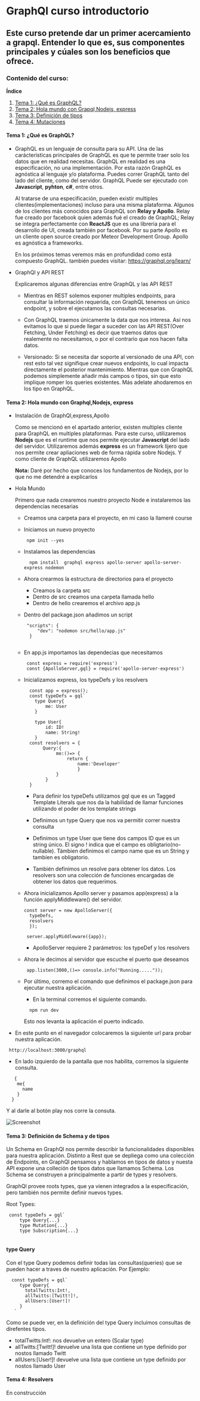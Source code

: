 # GraphQl curso introductorio
## Este curso pretende dar un primer acercamiento a grapql. Entender lo que es, sus componentes principales y cúales son los beneficios que ofrece.

### Contenido del curso:

**Índice**
1. [Tema 1: ¿Qué es GraphQL?](#id1)
2. [Tema 2: Hola mundo con Grapql,Nodejs, express](#id2)
3. [Tema 3: Definición de tipos](#id3)
4. [Tema 4: Mutaciones](#id4)

<div id='id1'/>

#### Tema 1: ¿Qué es GraphQL?

- GraphQL es un lenguaje de consulta para su API. Una de las carácteristicas principales de GraphQL es que te permite traer solo los datos que en realidad necesitas.
  GraphQL en realidad es una especificación, no una implementación. Por esta razón GraphQL es agnóstica al lenguaje y/o plataforma. Puedes correr GraphQL tanto del lado del cliente, como del servidor. GraphQL Puede ser ejecutado con **Javascript**, **pyhton**, **c#**, entre otros.
  
  Al tratarse de una especificación, pueden existir multiples clientes(implementaciones) incluso para una misma plataforma. Algunos de los clientes más conocidos para GraphQL son **Relay y Apollo**. Relay fue creado por facebook quien además fué el creado de GraphQL; Relay se integra perfectamente con **ReactJS**  que es una libreria para el desarrollo de UI, creada también por facebook. Por su parte Apollo es un cliente open source creado por Meteor Development Group. Apollo es agnóstica a frameworks.
   
  En los próximos temas veremos más en profundidad como está compuesto GraphQL.
  también puedes visitar:
  https://graphql.org/learn/



- GraphQl y API REST

  Explicaremos algunas diferencias entre GraphQL y las API REST

  - Mientras en REST solemos exponer multiples   endpoints, para consultar la información  requerida, con GraphQL tenemos un único endpoint, y sobre el ejecutamos las consultas necesarias.

  - Con GraphQL traemos únicamente la data que nos interesa. Así nos evitamos lo que si puede llegar a suceder con las API REST(Over Fetching, Under Fetching) es decir que traemos datos que realemente no necesitamos, o por el contrario que nos hacen falta datos.

  - Versionado: Si se necesita dar soporte al versionado de una API, con rest esto tal vez signifique crear nuevos endpoints, lo cual impacta directamente el posterior mantenimiento. Mientras que con GraphQL podemos simplemente añadir más campos o tipos, sin que esto implique romper los queries existentes.
  Más adelate ahodaremos en los tipo en GraphQL.

<div id='id2'/>

#### Tema 2: Hola mundo con Graphql,Nodejs, express

- Instalación de GraphQl,express,Apollo
  
  Como se mencionó en el apartado anterior, existen multiples cliente para GraphQL en multiples plataformas. Para este curso, utilizaremos **Nodejs** que es el runtime que nos permite ejecutar **Javascript** del lado del servidor. Utilizaremos además **express** es un framework lijero que nos permite crear apliaciones web de forma rápida sobre Nodejs. Y como cliente de GraphQL utilizaremos Apollo
  
  **Nota:** Daré por hecho que conoces los fundamentos de Nodejs, por lo que no me detendré a explicarlos

- Hola Mundo

  Primero que nada crearemos nuestro proyecto Node e instalaremos las dependencias necesarias

  - Creamos una carpeta para el proyecto, en mi caso la llameré course

  - Iniciamos un nuevo proyecto
    ``` 
     npm init --yes
    ```
  - Instalamos las dependencias
    ```
      npm install  graphql express apollo-server apollo-server-express nodemon
    ```

  - Ahora crearmos la estructura de directorios para el proyecto
    - Creamos la carpeta src
    - Dentro de src creamos una carpeta llamada hello
    - Dentro de hello crearemos el archivo app.js
    

  - Dentro del package.json añadimos un script
    ```
     "scripts": {
         "dev": "nodemon src/hello/app.js"
      }
 
    ```
  - En app.js  importamos las dependecias que necesitamos
    ```
     const express = require('express')
     const {ApolloServer,gql} = require('apollo-server-express')
    ```
  - Inicializamos express, los typeDefs y los resolvers
    ```
      const app = express();
      const typeDefs = gql`
        type Query{
            me: User
        }
        
        type User{
            id: ID!
            name: String!
        }
      const resolvers = {
           Query:{
                me:()=> {
                    return {
                        name:'Developer'
                        }
                }
            }
      }
    ```
    - Para definir los typeDefs utilizamos gql que es un Tagged Template Literals que nos da la habilidad de llamar funciones utilizando el poder de los template strings

    - Definimos un type Query que nos va permitir correr nuestra consulta

    - Definimos un type User que tiene dos campos ID que es un string único. El signo ! indica que el campo es obligtario(no-nullable). Támbien definimos el campo name que es un String y tambíen es obligatorio.

    - También definimos un resolve para obtener los datos. Los resolvers son una colección de funciones encargadas de obtener los datos que requerimos.
  - Ahora inicializamos Apollo server y pasamos  app(express) a 
    la función applyMiddleware() del servidor.

    ```
    const server = new ApolloServer({
      typeDefs,
      resolvers
      });
    
     server.applyMiddleware({app});
    
    ```
    - ApolloServer requiere 2 parámetros: los typeDef y los resolvers
  
  - Ahora le decimos al servidor que escuche el puerto que     deseamos 
    ``` 
     app.listen(3000,()=> console.info("Running....."));
    ```
  - Por último, corremo el comando que definimos el package.json para ejecutar nuestra aplicación.
    - En la terminal corremos el siguiente comando.
    ```
      npm run dev
    ```
    Esto nos levanta la aplicación el puerto indicado.
- En este punto en el navegador colocaremos la siguiente url
para probar nuestra aplicación.

```
 http://localhost:3000/graphql
```
- En lado izquierdo de la pantalla que nos habilita, corremos la siguiente consulta.
```
   { 
    me{
      name
    }
  }
```
Y al darle al botón play nos corre la consuta.
  
![Screenshot](screens/tema_1.JPG)


<div id='id3'/>

#### Tema 3: Definición de Schema y de tipos
   Un Schema en GraphQl nos permite describir la funcionalidades disponibles
   para nuestra aplicación. 
   Distinto a Rest que se depliega como una colección de Endpoints, en GraphQl pensamos y hablamos en tipos de datos y nuesta API expone una colleción de tipos datos
   que llamamos Schema.
   Los Schema se construyen a principalmente a partir de types y resolvers. 

   GraphQl provee roots types, que ya vienen integrados a la especificación, pero también nos permite definir nuevos types.

   Root Types:
   
   ``` 
    const typeDefs = gql`
        type Query{...}
        type Mutation{...}
        type Subscription{...}
     
   ```

  #### type Query
   Con el type Query podemos definir todas las consultas(queries) que se pueden hacer a traves de nuestro aplicación. Por Ejemplo:
   ```
     const typeDefs = gql`
        type Query{
          totalTwitts:Int!,
          allTwitts:[Twitt!]!,
          allUsers:[User!]!   
        }
      `
   ```
  
  Como se puede ver, en la definición del type Query incluimos consultas de direfentes tipos. 
  - totalTwitts:Int!: nos devuelve un entero (Scalar type)
  - allTwitts:[Twitt!]! devuelve una lista que contiene un type definido por nostos llamado Twitt
  - allUsers:[User!]! devuelve una lista que contiene un type definido por nostos llamado User
  

<div id='id4'/>

#### Tema 4: Resolvers
   En construcción
   


  

